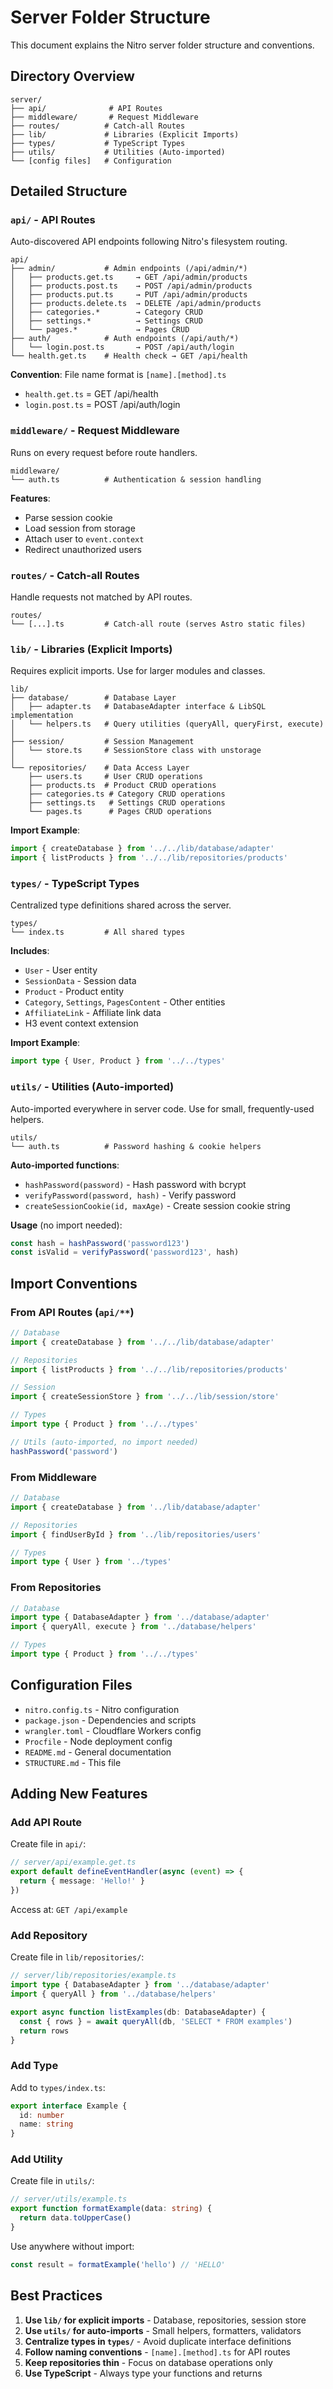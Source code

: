 # Server Folder Structure

This document explains the Nitro server folder structure and conventions.

## Directory Overview

```
server/
├── api/              # API Routes
├── middleware/       # Request Middleware
├── routes/          # Catch-all Routes
├── lib/             # Libraries (Explicit Imports)
├── types/           # TypeScript Types
├── utils/           # Utilities (Auto-imported)
└── [config files]   # Configuration
```

## Detailed Structure

### `api/` - API Routes
Auto-discovered API endpoints following Nitro's filesystem routing.

```
api/
├── admin/           # Admin endpoints (/api/admin/*)
│   ├── products.get.ts     → GET /api/admin/products
│   ├── products.post.ts    → POST /api/admin/products
│   ├── products.put.ts     → PUT /api/admin/products
│   ├── products.delete.ts  → DELETE /api/admin/products
│   ├── categories.*        → Category CRUD
│   ├── settings.*          → Settings CRUD
│   └── pages.*             → Pages CRUD
├── auth/            # Auth endpoints (/api/auth/*)
│   └── login.post.ts       → POST /api/auth/login
└── health.get.ts    # Health check → GET /api/health
```

**Convention**: File name format is `[name].[method].ts`
- `health.get.ts` = GET /api/health
- `login.post.ts` = POST /api/auth/login

### `middleware/` - Request Middleware
Runs on every request before route handlers.

```
middleware/
└── auth.ts          # Authentication & session handling
```

**Features**:
- Parse session cookie
- Load session from storage
- Attach user to `event.context`
- Redirect unauthorized users

### `routes/` - Catch-all Routes
Handle requests not matched by API routes.

```
routes/
└── [...].ts         # Catch-all route (serves Astro static files)
```

### `lib/` - Libraries (Explicit Imports)
Requires explicit imports. Use for larger modules and classes.

```
lib/
├── database/        # Database Layer
│   ├── adapter.ts   # DatabaseAdapter interface & LibSQL implementation
│   └── helpers.ts   # Query utilities (queryAll, queryFirst, execute)
│
├── session/         # Session Management
│   └── store.ts     # SessionStore class with unstorage
│
└── repositories/    # Data Access Layer
    ├── users.ts     # User CRUD operations
    ├── products.ts  # Product CRUD operations
    ├── categories.ts # Category CRUD operations
    ├── settings.ts   # Settings CRUD operations
    └── pages.ts      # Pages CRUD operations
```

**Import Example**:
```typescript
import { createDatabase } from '../../lib/database/adapter'
import { listProducts } from '../../lib/repositories/products'
```

### `types/` - TypeScript Types
Centralized type definitions shared across the server.

```
types/
└── index.ts         # All shared types
```

**Includes**:
- `User` - User entity
- `SessionData` - Session data
- `Product` - Product entity
- `Category`, `Settings`, `PagesContent` - Other entities
- `AffiliateLink` - Affiliate link data
- H3 event context extension

**Import Example**:
```typescript
import type { User, Product } from '../../types'
```

### `utils/` - Utilities (Auto-imported)
Auto-imported everywhere in server code. Use for small, frequently-used helpers.

```
utils/
└── auth.ts          # Password hashing & cookie helpers
```

**Auto-imported functions**:
- `hashPassword(password)` - Hash password with bcrypt
- `verifyPassword(password, hash)` - Verify password
- `createSessionCookie(id, maxAge)` - Create session cookie string

**Usage** (no import needed):
```typescript
const hash = hashPassword('password123')
const isValid = verifyPassword('password123', hash)
```

## Import Conventions

### From API Routes (`api/**`)
```typescript
// Database
import { createDatabase } from '../../lib/database/adapter'

// Repositories
import { listProducts } from '../../lib/repositories/products'

// Session
import { createSessionStore } from '../../lib/session/store'

// Types
import type { Product } from '../../types'

// Utils (auto-imported, no import needed)
hashPassword('password')
```

### From Middleware
```typescript
// Database
import { createDatabase } from '../lib/database/adapter'

// Repositories
import { findUserById } from '../lib/repositories/users'

// Types
import type { User } from '../types'
```

### From Repositories
```typescript
// Database
import type { DatabaseAdapter } from '../database/adapter'
import { queryAll, execute } from '../database/helpers'

// Types
import type { Product } from '../../types'
```

## Configuration Files

- `nitro.config.ts` - Nitro configuration
- `package.json` - Dependencies and scripts
- `wrangler.toml` - Cloudflare Workers config
- `Procfile` - Node deployment config
- `README.md` - General documentation
- `STRUCTURE.md` - This file

## Adding New Features

### Add API Route
Create file in `api/`:
```typescript
// server/api/example.get.ts
export default defineEventHandler(async (event) => {
  return { message: 'Hello!' }
})
```
Access at: `GET /api/example`

### Add Repository
Create file in `lib/repositories/`:
```typescript
// server/lib/repositories/example.ts
import type { DatabaseAdapter } from '../database/adapter'
import { queryAll } from '../database/helpers'

export async function listExamples(db: DatabaseAdapter) {
  const { rows } = await queryAll(db, 'SELECT * FROM examples')
  return rows
}
```

### Add Type
Add to `types/index.ts`:
```typescript
export interface Example {
  id: number
  name: string
}
```

### Add Utility
Create file in `utils/`:
```typescript
// server/utils/example.ts
export function formatExample(data: string) {
  return data.toUpperCase()
}
```
Use anywhere without import:
```typescript
const result = formatExample('hello') // 'HELLO'
```

## Best Practices

1. **Use `lib/` for explicit imports** - Database, repositories, session store
2. **Use `utils/` for auto-imports** - Small helpers, formatters, validators
3. **Centralize types in `types/`** - Avoid duplicate interface definitions
4. **Follow naming conventions** - `[name].[method].ts` for API routes
5. **Keep repositories thin** - Focus on database operations only
6. **Use TypeScript** - Always type your functions and returns
